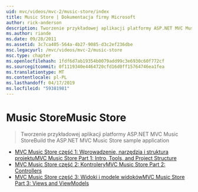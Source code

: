 ```yaml
---
uid: mvc/videos/mvc-2/music-store/index
title: Music Store | Dokumentacja firmy Microsoft
author: rick-anderson
description: Tworzenie przykładowej aplikacji platformy ASP.NET MVC Music Store
ms.author: riande
ms.date: 09/28/2011
ms.assetid: 3c7ca405-564a-4b27-9085-d3c2ef236dbe
msc.legacyurl: /mvc/videos/mvc-2/music-store
msc.type: chapter
ms.openlocfilehash: 1fdf6d7ab19354b0079add99c3e6930c60f772cf
ms.sourcegitcommit: 0f1119340e4464720cfd16d0ff15764746ea1fea
ms.translationtype: MT
ms.contentlocale: pl-PL
ms.lasthandoff: 04/17/2019
ms.locfileid: "59381981"
---
```

# <a name="music-store"></a><span data-ttu-id="4b866-103">Music Store</span><span class="sxs-lookup"><span data-stu-id="4b866-103">Music Store</span></span>

> <span data-ttu-id="4b866-104">Tworzenie przykładowej aplikacji platformy ASP.NET MVC Music Store</span><span class="sxs-lookup"><span data-stu-id="4b866-104">Build the ASP.NET MVC Music Store sample application</span></span>


- [<span data-ttu-id="4b866-105">MVC Music Store część 1: Wprowadzenie, narzędzia i struktura projektu</span><span class="sxs-lookup"><span data-stu-id="4b866-105">MVC Music Store Part 1: Intro, Tools, and Project Structure</span></span>](mvc-music-store-part-1-intro-tools-and-project-structure.md)
- [<span data-ttu-id="4b866-106">MVC Music Store część 2: Kontrolery</span><span class="sxs-lookup"><span data-stu-id="4b866-106">MVC Music Store Part 2: Controllers</span></span>](mvc-music-store-part-2-controllers.md)
- [<span data-ttu-id="4b866-107">MVC Music Store część 3: Widoki i modele widoków</span><span class="sxs-lookup"><span data-stu-id="4b866-107">MVC Music Store Part 3: Views and ViewModels</span></span>](mvc-music-store-part-3-views-and-viewmodels.md)
